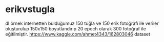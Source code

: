 # erikvstugla
dl örnek
internetten bulduğumuz 150 tuğla ve 150 erik fotoğrafı ile veriler oluşturulup 150x150 boyutlandırıp 20 epoch olarak 300 fotoğraf ile eğitilmiştir.
https://www.kaggle.com/ahmet4343/162803046 dataset
